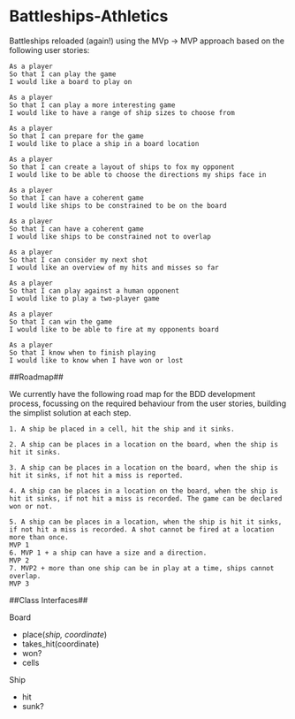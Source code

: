 # Battleships-Athletics #

Battleships reloaded (again!) using the MVp → MVP approach based on the following user stories:

```
As a player
So that I can play the game
I would like a board to play on

As a player
So that I can play a more interesting game
I would like to have a range of ship sizes to choose from

As a player
So that I can prepare for the game
I would like to place a ship in a board location

As a player
So that I can create a layout of ships to fox my opponent
I would like to be able to choose the directions my ships face in

As a player
So that I can have a coherent game
I would like ships to be constrained to be on the board

As a player
So that I can have a coherent game
I would like ships to be constrained not to overlap

As a player
So that I can consider my next shot
I would like an overview of my hits and misses so far

As a player
So that I can play against a human opponent
I would like to play a two-player game

As a player
So that I can win the game
I would like to be able to fire at my opponents board

As a player
So that I know when to finish playing
I would like to know when I have won or lost
```

##Roadmap##

We currently have the following road map for the BDD development process, focussing on the required behaviour from the user stories, building the simplist solution at each step.

```
1. A ship be placed in a cell, hit the ship and it sinks.

2. A ship can be places in a location on the board, when the ship is hit it sinks.

3. A ship can be places in a location on the board, when the ship is hit it sinks, if not hit a miss is reported.

4. A ship can be places in a location on the board, when the ship is hit it sinks, if not hit a miss is recorded. The game can be declared won or not.

5. A ship can be places in a location, when the ship is hit it sinks, if not hit a miss is recorded. A shot cannot be fired at a location more than once.
MVP 1
6. MVP 1 + a ship can have a size and a direction.
MVP 2
7. MVP2 + more than one ship can be in play at a time, ships cannot overlap.
MVP 3
```

##Class Interfaces##

Board
- place(*ship, coordinate*)
- takes_hit(coordinate)
- won?
- cells

Ship
- hit
- sunk?

